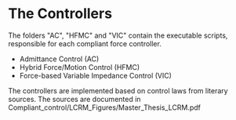 # The Controllers

The folders "AC", "HFMC" and "VIC" contain the executable scripts, responsible for each compliant force controller.

- Admittance Control (AC)
- Hybrid Force/Motion Control (HFMC)
- Force-based Variable Impedance Control (VIC)

The controllers are implemented based on control laws from literary sources. The sources are documented in Compliant_control/LCRM_Figures/Master_Thesis_LCRM.pdf
